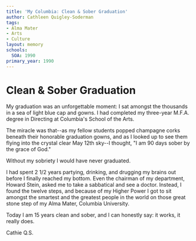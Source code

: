 ```yaml
---
title: 'My Columbia: Clean & Sober Graduation'
author: Cathleen Quigley-Soderman
tags:
- Alma Mater
- Arts
- Culture
layout: memory
schools:
  SOA: 1990
primary_year: 1990
---
```

# Clean & Sober Graduation

My graduation was an unforgettable moment: I sat amongst the thousands in a sea of light blue cap and gowns. I had completed my three-year M.F.A. degree in Directing at Columbia's School of the Arts. 

The miracle was that--as my fellow students popped champagne corks beneath their honorable graduation gowns,  and as I looked up to see them flying into the crystal clear May 12th sky--I thought, "I am 90 days sober by the grace of God." 

Without my sobriety I would have never graduated. 

I had spent 2 1/2 years partying, drinking, and drugging my brains out before I finally reached my bottom. Even the chairman of my department, Howard Stein, asked me to take a sabbatical and see a doctor. Instead, I found the twelve steps, and because of my Higher Power I got to sit amongst the smartest and the greatest people in the world on those great stone step of my Alma Mater, Columbia University. 

Today I am 15 years clean and sober, and I can honestly say: it works, it really does.

Cathie Q.S.
